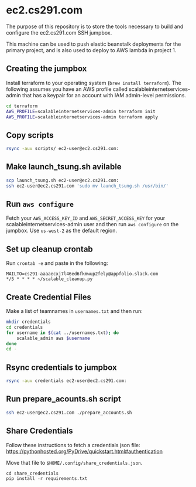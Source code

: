 # ec2.cs291.com

The purpose of this repository is to store the tools necessary to build and configure the ec2.cs291.com SSH jumpbox.

This machine can be used to push elastic beanstalk deployments for the primary project, and is also used to deploy to AWS lambda in project 1.


## Creating the jumpbox

Install terraform to your operating system (`brew install terraform`). The following assumes you have an AWS profile called scalableinternetservices-admin that has a keypair for an account with IAM admin-level permissions.

```sh
cd terraform
AWS_PROFILE=scalableinternetservices-admin terraform init
AWS_PROFILE=scalableinternetservices-admin terraform apply
```

## Copy scripts

```sh
rsync -auv scripts/ ec2-user@ec2.cs291.com:
```

## Make launch_tsung.sh avilable

```sh
scp launch_tsung.sh ec2-user@ec2.cs291.com:
ssh ec2-user@ec2.cs291.com 'sudo mv launch_tsung.sh /usr/bin/'
```

## Run `aws configure`

Fetch your `AWS_ACCESS_KEY_ID` and `AWS_SECRET_ACCESS_KEY` for your scalableinternetservices-admin user and then run
`aws configure` on the jumpbox. Use `us-west-2` as the default region.


## Set up cleanup crontab

Run `crontab -e` and paste in the following:

```
MAILTO=cs291-aaaaecxj7l46ed6fkmwup2fely@appfolio.slack.com
*/5 * * * * ~/scalable_cleanup.py
```

## Create Credential Files

Make a list of teamnames in `usernames.txt` and then run:

```sh
mkdir credentials
cd credentials
for username in $(cat ../usernames.txt); do
    scalable_admin aws $username
done
cd -
```

## Rsync credentials to jumpbox

```sh
rsync -auv credentials ec2-user@ec2.cs291.com:
```

## Run prepare_acounts.sh script

```sh
ssh ec2-user@ec2.cs291.com ./prepare_accounts.sh
```


## Share Credentials

Follow these instructions to fetch a credentials json file: https://pythonhosted.org/PyDrive/quickstart.html#authentication

Move that file to `$HOME/.config/share_credentials.json`.


```python
cd share_credentials
pip install -r requirements.txt

```
